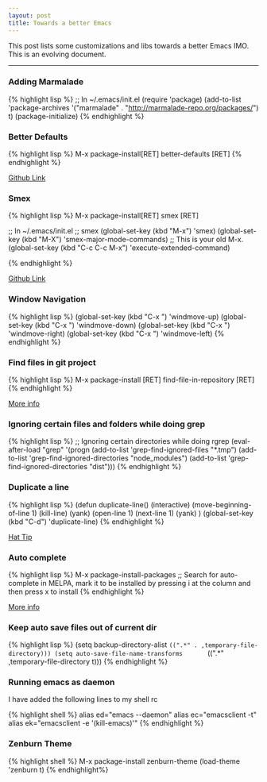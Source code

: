```yaml
---
layout: post
title: Towards a better Emacs
---
```


This post lists some customizations and libs towards a better Emacs IMO. This is an evolving document.

-----

### Adding Marmalade

{% highlight lisp %}
;; In ~/.emacs/init.el
(require 'package)
(add-to-list 'package-archives
             '("marmalade" . "http://marmalade-repo.org/packages/") t)
(package-initialize)
{% endhighlight %}

### Better Defaults

{% highlight lisp %}
M-x package-install[RET] better-defaults [RET]
{% endhighlight %}

<a href="https://github.com/technomancy/better-defaults">Github Link</a>

### Smex
{% highlight lisp %}
M-x package-install[RET] smex [RET]

;; In ~/.emacs/init.el
;; smex
(global-set-key (kbd "M-x") 'smex)
(global-set-key (kbd "M-X") 'smex-major-mode-commands)
;; This is your old M-x.
(global-set-key (kbd "C-c C-c M-x") 'execute-extended-command)

{% endhighlight %}

<a href="https://github.com/nonsequitur/smex">Github Link</a>

### Window Navigation

{% highlight lisp %}
(global-set-key (kbd "C-x <up>") 'windmove-up)
(global-set-key (kbd "C-x <down>") 'windmove-down)
(global-set-key (kbd "C-x <right>") 'windmove-right)
(global-set-key (kbd "C-x <left>") 'windmove-left)
{% endhighlight %}

### Find files in git project

{% highlight lisp %}
M-x package-install [RET] find-file-in-repository [RET]
{% endhighlight %}

<a href="https://marmalade-repo.org/packages/find-file-in-repository">More info</a>

### Ignoring certain files and folders while doing grep

{% highlight lisp %}
;; Ignoring certain directories while doing rgrep
(eval-after-load "grep"
  '(progn
     (add-to-list 'grep-find-ignored-files "*.tmp")
     (add-to-list 'grep-find-ignored-directories "node_modules")
     (add-to-list 'grep-find-ignored-directories "dist")))
{% endhighlight %}

### Duplicate a line

{% highlight lisp %}
(defun duplicate-line()
  (interactive) 
  (move-beginning-of-line 1)
  (kill-line)
  (yank)
  (open-line 1)
  (next-line 1)
  (yank)
)
(global-set-key (kbd "C-d") 'duplicate-line)
{% endhighlight %}

<a href="http://stackoverflow.com/a/88828/178975">Hat Tip</a>

### Auto complete

{% highlight lisp %}
M-x package-install-packages
;; Search for auto-complete in MELPA, mark it to be installed by pressing i at the column and then press x to install
{% endhighlight %}

<a href="http://auto-complete.org/doc/manual.html">More info</a>

### Keep auto save files out of current dir

{% highlight lisp %}
(setq backup-directory-alist
          `((".*" . ,temporary-file-directory)))
(setq auto-save-file-name-transforms      
          `((".*" ,temporary-file-directory t)))
{% endhighlight %}


### Running emacs as daemon

I have added the following lines to my shell rc

{% highlight shell %}
alias ed="emacs --daemon"
alias ec="emacsclient -t"
alias ek="emacsclient -e '(kill-emacs)'"
{% endhighlight %}

### Zenburn Theme

{% highlight shell %}
M-x package-install zenburn-theme
(load-theme 'zenburn t)
{% endhighlight%}